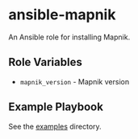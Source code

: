 # ansible-mapnik

An Ansible role for installing Mapnik.

## Role Variables

- `mapnik_version` - Mapnik version

## Example Playbook

See the [examples](./examples/) directory.
